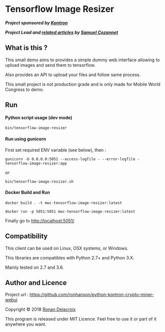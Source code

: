 Tensorflow Image Resizer
========================

***Project sponsored by [Kontron](https://www.kontron.com)***

***Project Lead and [related articles](https://medium.com/@samnco) by [Samuel Cozannet](https://www.linkedin.com/in/scozannet/)***

What is this ?
--------------

This small demo aims to provides a simple dummy web interface allowing to upload images and send them to tensorflow.

Also provides an API to upload your files and follow same process.

This small project is not production grade and is only made for Mobile World Congress to demo.


Run
---

#### Python script usage (dev mode)

    bin/tensorflow-image-resizer


#### Run using gunicorn

First set required ENV variable (see below), then :

    gunicorn -b 0.0.0.0:5051 --access-logfile - --error-logfile - tensorflow-image-resizer:app

*or*

    bin/tensorflow-image-resizer.sh 


#### Docker Build and Run

    docker build . -t mwc-tensorflow-image-resizer:latest

    docker run -p 5051:5051 mwc-tensorflow-image-resizer:latest

Finally go to [http://localhost:5051/](http://localhost:5051/)


Compatibility
-------------

This client can be used on Linux, OSX systems, or Windows.

This libraries are compatibles with Python 2.7+ and Python 3.X.

Mainly tested on 2.7 and 3.6.


Author and Licence
----------------

Project url : https://github.com/ronhanson/python-kontron-crypto-miner-webui

Copyright © 2018 [Ronan Delacroix](www.linkedin.com/in/ronan-delacroix)

This program is released under MIT Licence. Feel free to use it or part of it anywhere you want.
 

